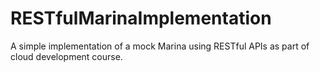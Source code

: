 # RESTfulMarinaImplementation
A simple implementation of a mock Marina using RESTful APIs as part of cloud development course. 
